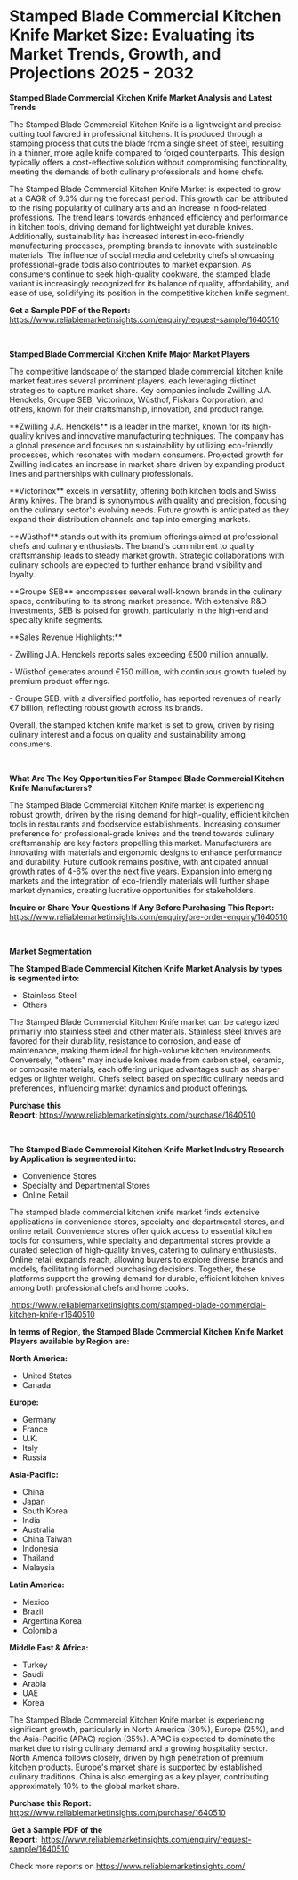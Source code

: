 <p><h1>Stamped Blade Commercial Kitchen Knife Market Size: Evaluating its Market Trends, Growth, and Projections 2025 - 2032</h1></p><p><strong>Stamped Blade Commercial Kitchen Knife Market Analysis and Latest Trends</strong></p>
<p><p>The Stamped Blade Commercial Kitchen Knife is a lightweight and precise cutting tool favored in professional kitchens. It is produced through a stamping process that cuts the blade from a single sheet of steel, resulting in a thinner, more agile knife compared to forged counterparts. This design typically offers a cost-effective solution without compromising functionality, meeting the demands of both culinary professionals and home chefs.</p><p>The Stamped Blade Commercial Kitchen Knife Market is expected to grow at a CAGR of 9.3% during the forecast period. This growth can be attributed to the rising popularity of culinary arts and an increase in food-related professions. The trend leans towards enhanced efficiency and performance in kitchen tools, driving demand for lightweight yet durable knives. Additionally, sustainability has increased interest in eco-friendly manufacturing processes, prompting brands to innovate with sustainable materials. The influence of social media and celebrity chefs showcasing professional-grade tools also contributes to market expansion. As consumers continue to seek high-quality cookware, the stamped blade variant is increasingly recognized for its balance of quality, affordability, and ease of use, solidifying its position in the competitive kitchen knife segment.</p></p>
<p><strong>Get a Sample PDF of the Report:&nbsp;</strong> <a href="https://www.reliablemarketinsights.com/enquiry/request-sample/1640510?utm_campaign=2750&utm_medium=2&utm_source=Github&utm_content=ia&utm_term=27022025&utm_id=stamped-blade-commercial-kitchen-knife">https://www.reliablemarketinsights.com/enquiry/request-sample/1640510</a></p>
<p>&nbsp;</p>
<p><strong>Stamped Blade Commercial Kitchen Knife Major Market Players</strong></p>
<p><p>The competitive landscape of the stamped blade commercial kitchen knife market features several prominent players, each leveraging distinct strategies to capture market share. Key companies include Zwilling J.A. Henckels, Groupe SEB, Victorinox, Wüsthof, Fiskars Corporation, and others, known for their craftsmanship, innovation, and product range.</p><p>**Zwilling J.A. Henckels** is a leader in the market, known for its high-quality knives and innovative manufacturing techniques. The company has a global presence and focuses on sustainability by utilizing eco-friendly processes, which resonates with modern consumers. Projected growth for Zwilling indicates an increase in market share driven by expanding product lines and partnerships with culinary professionals.</p><p>**Victorinox** excels in versatility, offering both kitchen tools and Swiss Army knives. The brand is synonymous with quality and precision, focusing on the culinary sector's evolving needs. Future growth is anticipated as they expand their distribution channels and tap into emerging markets.</p><p>**Wüsthof** stands out with its premium offerings aimed at professional chefs and culinary enthusiasts. The brand's commitment to quality craftsmanship leads to steady market growth. Strategic collaborations with culinary schools are expected to further enhance brand visibility and loyalty.</p><p>**Groupe SEB** encompasses several well-known brands in the culinary space, contributing to its strong market presence. With extensive R&D investments, SEB is poised for growth, particularly in the high-end and specialty knife segments.</p><p>**Sales Revenue Highlights:**</p><p>- Zwilling J.A. Henckels reports sales exceeding €500 million annually.</p><p>- Wüsthof generates around €150 million, with continuous growth fueled by premium product offerings.</p><p>- Groupe SEB, with a diversified portfolio, has reported revenues of nearly €7 billion, reflecting robust growth across its brands.</p><p>Overall, the stamped kitchen knife market is set to grow, driven by rising culinary interest and a focus on quality and sustainability among consumers.</p></p>
<p>&nbsp;</p>
<p><strong>What Are The Key Opportunities For Stamped Blade Commercial Kitchen Knife Manufacturers?</strong></p>
<p><p>The Stamped Blade Commercial Kitchen Knife market is experiencing robust growth, driven by the rising demand for high-quality, efficient kitchen tools in restaurants and foodservice establishments. Increasing consumer preference for professional-grade knives and the trend towards culinary craftsmanship are key factors propelling this market. Manufacturers are innovating with materials and ergonomic designs to enhance performance and durability. Future outlook remains positive, with anticipated annual growth rates of 4-6% over the next five years. Expansion into emerging markets and the integration of eco-friendly materials will further shape market dynamics, creating lucrative opportunities for stakeholders.</p></p>
<p><strong>Inquire or Share Your Questions If Any Before Purchasing This Report:</strong> <a href="https://www.reliablemarketinsights.com/enquiry/pre-order-enquiry/1640510?utm_campaign=2750&utm_medium=2&utm_source=Github&utm_content=ia&utm_term=27022025&utm_id=stamped-blade-commercial-kitchen-knife">https://www.reliablemarketinsights.com/enquiry/pre-order-enquiry/1640510</a></p>
<p>&nbsp;</p>
<p><strong>Market Segmentation</strong></p>
<p><strong>The Stamped Blade Commercial Kitchen Knife Market Analysis by types is segmented into:</strong></p>
<p><ul><li>Stainless Steel</li><li>Others</li></ul></p>
<p><p>The Stamped Blade Commercial Kitchen Knife market can be categorized primarily into stainless steel and other materials. Stainless steel knives are favored for their durability, resistance to corrosion, and ease of maintenance, making them ideal for high-volume kitchen environments. Conversely, "others" may include knives made from carbon steel, ceramic, or composite materials, each offering unique advantages such as sharper edges or lighter weight. Chefs select based on specific culinary needs and preferences, influencing market dynamics and product offerings.</p></p>
<p><strong>Purchase this Report:&nbsp;</strong><a href="https://www.reliablemarketinsights.com/purchase/1640510?utm_campaign=2750&utm_medium=2&utm_source=Github&utm_content=ia&utm_term=27022025&utm_id=stamped-blade-commercial-kitchen-knife">https://www.reliablemarketinsights.com/purchase/1640510</a></p>
<p>&nbsp;</p>
<p><strong>The Stamped Blade Commercial Kitchen Knife Market Industry Research by Application is segmented into:</strong></p>
<p><ul><li>Convenience Stores</li><li>Specialty and Departmental Stores</li><li>Online Retail</li></ul></p>
<p><p>The stamped blade commercial kitchen knife market finds extensive applications in convenience stores, specialty and departmental stores, and online retail. Convenience stores offer quick access to essential kitchen tools for consumers, while specialty and departmental stores provide a curated selection of high-quality knives, catering to culinary enthusiasts. Online retail expands reach, allowing buyers to explore diverse brands and models, facilitating informed purchasing decisions. Together, these platforms support the growing demand for durable, efficient kitchen knives among both professional chefs and home cooks.</p></p>
<p><a href="https://www.reliablemarketinsights.com/stamped-blade-commercial-kitchen-knife-r1640510?utm_campaign=2750&utm_medium=2&utm_source=Github&utm_content=ia&utm_term=27022025&utm_id=stamped-blade-commercial-kitchen-knife">&nbsp;https://www.reliablemarketinsights.com/stamped-blade-commercial-kitchen-knife-r1640510</a></p>
<p><strong>In terms of Region, the Stamped Blade Commercial Kitchen Knife Market Players available by Region are:</strong></p>
<p>
    <p> <strong> North America: </strong>
        <ul>
            <li>United States</li>
            <li>Canada</li>
        </ul>
        </p> 
    <p> <strong> Europe: </strong>
        <ul>
            <li>Germany</li>
            <li>France</li>
            <li>U.K.</li>
            <li>Italy</li>
            <li>Russia</li>
        </ul>
        </p> 
    <p> <strong> Asia-Pacific: </strong>
        <ul>
            <li>China</li>
            <li>Japan</li>
            <li>South Korea</li>
            <li>India</li>
            <li>Australia</li>
            <li>China Taiwan</li>
            <li>Indonesia</li>
            <li>Thailand</li>
            <li>Malaysia</li>
        </ul>
        </p> 
    <p> <strong> Latin America: </strong>
        <ul>
            <li>Mexico</li>
            <li>Brazil</li>
            <li>Argentina Korea</li>
            <li>Colombia</li>
        </ul>
        </p> 
    <p> <strong> Middle East & Africa: </strong>
        <ul>
            <li>Turkey</li>
            <li>Saudi</li>
            <li>Arabia</li>
            <li>UAE</li>
            <li>Korea</li>
        </ul>
    </p>
    </p>
<p><p>The Stamped Blade Commercial Kitchen Knife market is experiencing significant growth, particularly in North America (30%), Europe (25%), and the Asia-Pacific (APAC) region (35%). APAC is expected to dominate the market due to rising culinary demand and a growing hospitality sector. North America follows closely, driven by high penetration of premium kitchen products. Europe's market share is supported by established culinary traditions. China is also emerging as a key player, contributing approximately 10% to the global market share.</p></p>
<p><strong>Purchase this Report: </strong><a href="https://www.reliablemarketinsights.com/purchase/1640510?utm_campaign=2750&utm_medium=2&utm_source=Github&utm_content=ia&utm_term=27022025&utm_id=stamped-blade-commercial-kitchen-knife">https://www.reliablemarketinsights.com/purchase/1640510</a></p>
<p>&nbsp;<strong>Get a Sample PDF of the Report:&nbsp;&nbsp;</strong><a href="https://www.reliablemarketinsights.com/enquiry/request-sample/1640510?utm_campaign=2750&utm_medium=2&utm_source=Github&utm_content=ia&utm_term=27022025&utm_id=stamped-blade-commercial-kitchen-knife">https://www.reliablemarketinsights.com/enquiry/request-sample/1640510</a></p>
<p><strong></strong></p>
<p>Check more reports on <a href="https://www.reliablemarketinsights.com/?utm_campaign=2750&utm_medium=2&utm_source=Github&utm_content=ia&utm_term=27022025&utm_id=stamped-blade-commercial-kitchen-knife">https://www.reliablemarketinsights.com/</a></p>